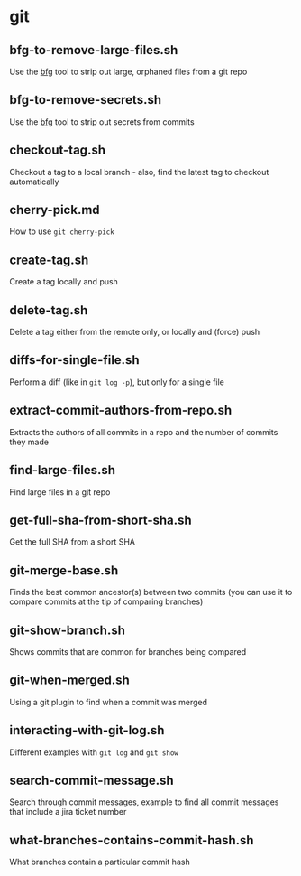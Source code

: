 # git

## bfg-to-remove-large-files.sh

Use the [bfg](https://rtyley.github.io/bfg-repo-cleaner/) tool to strip out large, orphaned files from a git repo

## bfg-to-remove-secrets.sh

Use the [bfg](https://rtyley.github.io/bfg-repo-cleaner/) tool to strip out secrets from commits

## checkout-tag.sh

Checkout a tag to a local branch - also, find the latest tag to checkout automatically

## cherry-pick.md

How to use `git cherry-pick`

## create-tag.sh

Create a tag locally and push

## delete-tag.sh

Delete a tag either from the remote only, or locally and (force) push

## diffs-for-single-file.sh

Perform a diff (like in `git log -p`), but only for a single file

## extract-commit-authors-from-repo.sh

Extracts the authors of all commits in a repo and the number of commits they made

## find-large-files.sh

Find large files in a git repo

## get-full-sha-from-short-sha.sh

Get the full SHA from a short SHA

## git-merge-base.sh

Finds the best common ancestor(s) between two commits (you can use it to compare commits at the tip of comparing branches)

## git-show-branch.sh

Shows commits that are common for branches being compared

## git-when-merged.sh

Using a git plugin to find when a commit was merged

## interacting-with-git-log.sh

Different examples with `git log` and `git show`

## search-commit-message.sh

Search through commit messages, example to find all commit messages that include a jira ticket number

## what-branches-contains-commit-hash.sh

What branches contain a particular commit hash
